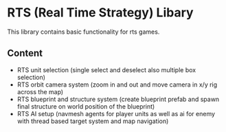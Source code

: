 # RTS (Real Time Strategy) Libary
This library contains basic functionality for rts games.
## Content
- RTS unit selection (single select and deselect also multiple box selection)
- RTS orbit camera system (zoom in and out and move camera in x/y rig across the map)
- RTS blueprint and structure system (create blueprint prefab and spawn final structure on world position of the blueprint)
- RTS AI setup (navmesh agents for player units as well as ai for enemy with thread based target system and map navigation)
